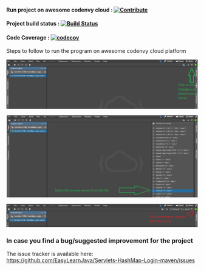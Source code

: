 
#### Run project on awesome codenvy cloud : [![Contribute](https://codenvy.com/factory/resources/codenvy-contribute.svg)](https://codenvy.com/f?id=u7yfuqpgavzh2m2u)
#### Project build status : [![Build Status](https://travis-ci.org/EasyLearnJava/Servlets-HashMap-Login-maven.svg?branch=master)](https://travis-ci.org/EasyLearnJava/Servlets-HashMap-Login-maven/)
#### Code Coverage : [![codecov](https://codecov.io/gh/EasyLearnJava/Servlets-HashMap-Login-maven/branch/master/graph/badge.svg)](https://codecov.io/gh/EasyLearnJava/Servlets-HashMap-Login-maven)

Steps to follow to run the program on awesome codenvy cloud platform

![alt tag](https://github.com/EasyLearnJava/Servlets-HTML-HashMap-Login-maven/blob/master/codenvy_clicktriangle.png)

![alt tag](https://github.com/EasyLearnJava/Servlets-HTML-HashMap-Login-maven/blob/master/Codenvy_server_selection.png)

![alt tag](https://github.com/EasyLearnJava/Servlets-HTML-HashMap-Login-maven/blob/master/Codenvy_startserver.png)

### In case you find a bug/suggested improvement for the project
The issue tracker is available here: https://github.com/EasyLearnJava/Servlets-HashMap-Login-maven/issues 
